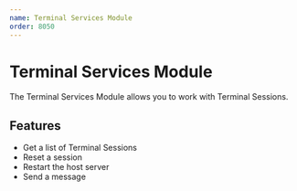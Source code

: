 ```yaml
---
name: Terminal Services Module
order: 8050
---
```


# Terminal Services Module

The Terminal Services Module allows you to work with Terminal Sessions.

## Features

- Get a list of Terminal Sessions
- Reset a session
- Restart the host server
- Send a message

